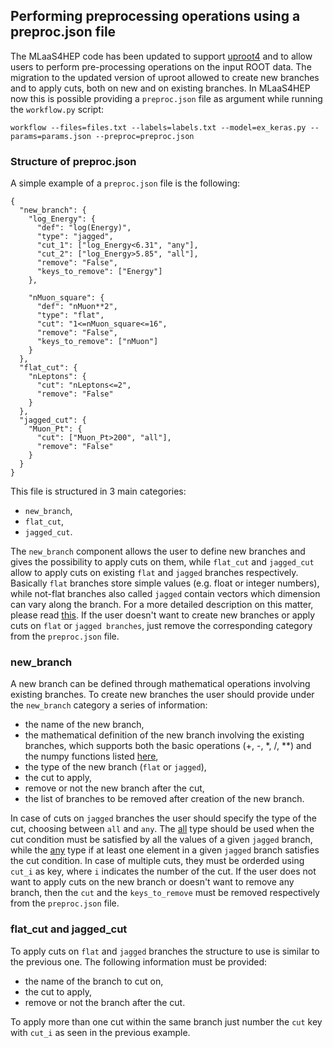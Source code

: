## Performing preprocessing operations using a preproc.json file

The MLaaS4HEP code has been updated to support [uproot4](https://uproot.readthedocs.io/en/latest/basic.html) and to allow users to perform pre-processing operations on the input ROOT data.
The migration to the updated version of uproot allowed to create new branches and to apply cuts, both on new and on existing branches. In MLaaS4HEP now this is possible providing a `preproc.json` file as argument while running the `workflow.py` script:

```
workflow --files=files.txt --labels=labels.txt --model=ex_keras.py --params=params.json --preproc=preproc.json
```

### Structure of preproc.json

A simple example of a `preproc.json` file is the following:

```
{
  "new_branch": {
    "log_Energy": {
      "def": "log(Energy)",
      "type": "jagged",
      "cut_1": ["log_Energy<6.31", "any"],
      "cut_2": ["log_Energy>5.85", "all"],
      "remove": "False",
      "keys_to_remove": ["Energy"]
    },

    "nMuon_square": {
      "def": "nMuon**2",
      "type": "flat",
      "cut": "1<=nMuon_square<=16",
      "remove": "False",
      "keys_to_remove": ["nMuon"]
    }
  },
  "flat_cut": {
    "nLeptons": {
      "cut": "nLeptons<=2",
      "remove": "False"
    }
  },
  "jagged_cut": {
    "Muon_Pt": {
      "cut": ["Muon_Pt>200", "all"],
      "remove": "False"
    }
  }
}

```

This file is structured in 3 main categories:
- `new_branch`,
- `flat_cut`,
- `jagged_cut`.

The `new_branch` component allows the user to define new branches and gives the possibility to apply cuts on them, while `flat_cut` and `jagged_cut` allow to apply cuts on existing `flat` and `jagged` branches respectively. 
Basically `flat` branches store simple values (e.g. float or integer numbers), while not-flat branches also called `jagged` contain vectors which dimension can vary along the branch. For a more detailed description on this matter, please read [this](https://link.springer.com/article/10.1007/s41781-021-00061-3). If the user doesn't want to create new branches or apply cuts on `flat` or `jagged branches`, just remove the corresponding category from the `preproc.json` file.

### new_branch

A new branch can be defined through mathematical operations involving existing branches. 
To create new branches the user should provide under the `new_branch` category a series of information:
- the name of the new branch,
- the mathematical definition of the new branch involving the existing branches, which supports both the basic operations (+, -, *, /, **) and the numpy functions listed [here](https://github.com/scikit-hep/uproot4/blob/916085ae24c382404254756c86afe760acdece56/src/uproot/language/python.py#L237),
- the type of the new branch (`flat` or `jagged`),
- the cut to apply,
- remove or not the new branch after the cut,
- the list of branches to be removed after creation of the new branch.

In case of cuts on `jagged` branches the user should specify the type of the cut, choosing between `all` and `any`.
The [all](https://awkward-array.readthedocs.io/en/latest/_auto/ak.all.html) type should be used when the cut condition must be satisfied by all the values of a given `jagged` branch, while the [any](https://awkward-array.readthedocs.io/en/latest/_auto/ak.any.html) type if at least one element in a given `jagged` branch satisfies the cut condition.
In case of multiple cuts, they must be orderded using `cut_i` as key, where `i` indicates the number of the cut. If the user does not want to apply cuts on the new branch or doesn't want to remove any branch, then the `cut` and the `keys_to_remove` must be removed respectively from the `preproc.json` file.


### flat_cut and jagged_cut
To apply cuts on `flat` and `jagged` branches the structure to use is similar to the previous one. The following information must be provided:
- the name of the branch to cut on,
- the cut to apply,
- remove or not the branch after the cut.

To apply more than one cut within the same branch just number the `cut` key with `cut_i` as seen in the previous example. 
